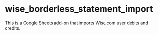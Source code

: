 # wise_borderless_statement_import
This is a Google Sheets add-on that imports Wise.com user debits and credits.

